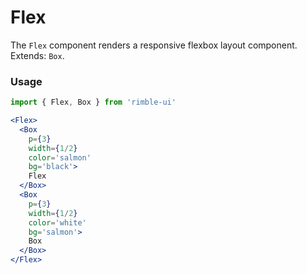 # Flex

The `Flex` component renders a responsive flexbox layout component. Extends: `Box`.

<!-- STORY -->

### Usage
```jsx
import { Flex, Box } from 'rimble-ui'
```

<!-- component example here -->
```jsx
<Flex>
  <Box
    p={3}
    width={1/2}
    color='salmon'
    bg='black'>
    Flex
  </Box>
  <Box
    p={3}
    width={1/2}
    color='white'
    bg='salmon'>
    Box
  </Box>
</Flex>
```
